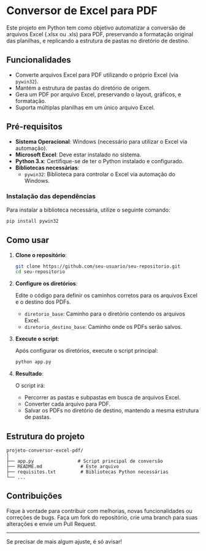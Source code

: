 # Conversor de Excel para PDF

Este projeto em Python tem como objetivo automatizar a conversão de arquivos Excel (.xlsx ou .xls) para PDF, preservando a formatação original das planilhas, e replicando a estrutura de pastas no diretório de destino.

## Funcionalidades

- Converte arquivos Excel para PDF utilizando o próprio Excel (via `pywin32`).
- Mantém a estrutura de pastas do diretório de origem.
- Gera um PDF por arquivo Excel, preservando o layout, gráficos, e formatação.
- Suporta múltiplas planilhas em um único arquivo Excel.

## Pré-requisitos

- **Sistema Operacional**: Windows (necessário para utilizar o Excel via automação).
- **Microsoft Excel**: Deve estar instalado no sistema.
- **Python 3.x**: Certifique-se de ter o Python instalado e configurado.
- **Bibliotecas necessárias**:
  - `pywin32`: Biblioteca para controlar o Excel via automação do Windows.

### Instalação das dependências

Para instalar a biblioteca necessária, utilize o seguinte comando:

```bash
pip install pywin32
```

## Como usar

1. **Clone o repositório**:

   ```bash
   git clone https://github.com/seu-usuario/seu-repositorio.git
   cd seu-repositorio
   ```

2. **Configure os diretórios**:

   Edite o código para definir os caminhos corretos para os arquivos Excel e o destino dos PDFs.

   - `diretorio_base`: Caminho para o diretório contendo os arquivos Excel.
   - `diretorio_destino_base`: Caminho onde os PDFs serão salvos.

3. **Execute o script**:

   Após configurar os diretórios, execute o script principal:

   ```bash
   python app.py
   ```

4. **Resultado**:

   O script irá:
   - Percorrer as pastas e subpastas em busca de arquivos Excel.
   - Converter cada arquivo para PDF.
   - Salvar os PDFs no diretório de destino, mantendo a mesma estrutura de pastas.

## Estrutura do projeto

```
projeto-conversor-excel-pdf/
│
├── app.py                # Script principal de conversão
├── README.md              # Este arquivo
├── requisitos.txt         # Bibliotecas Python necessárias
└── ...
```

## Contribuições

Fique à vontade para contribuir com melhorias, novas funcionalidades ou correções de bugs. Faça um fork do repositório, crie uma branch para suas alterações e envie um Pull Request.

---

Se precisar de mais algum ajuste, é só avisar!
